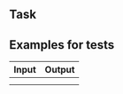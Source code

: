 ## Task

## Examples for tests

| Input       | Output                  |
|:------------- |:-------------         |
| | |
| | |
